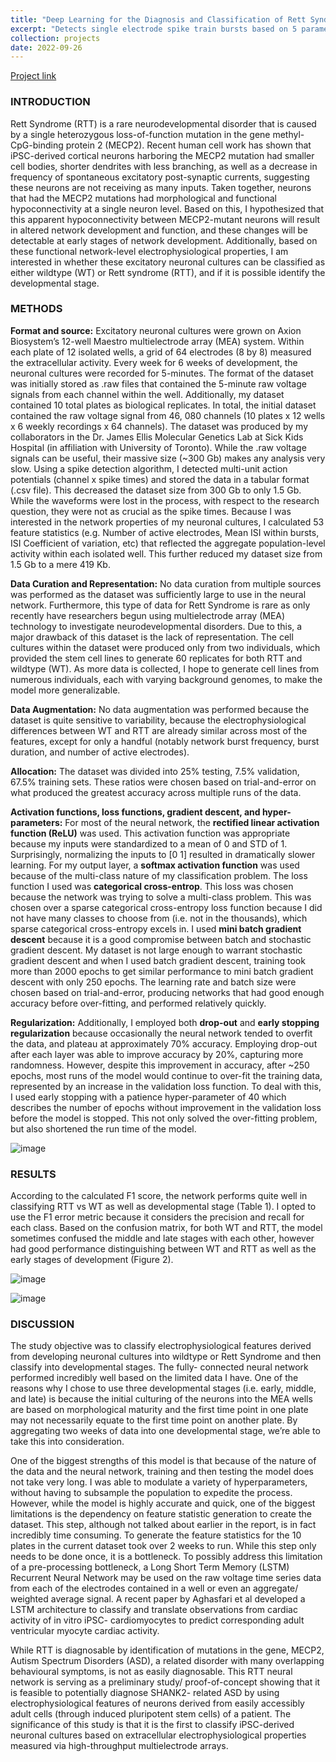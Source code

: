 ```yaml
---
title: "Deep Learning for the Diagnosis and Classification of Rett Syndrome"
excerpt: "Detects single electrode spike train bursts based on 5 parameters. Currently implemented in Python and Matlab."
collection: projects
date: 2022-09-26
---
```

[Project link](https://github.com/KartikP/BIOPHYS9709B-FCNN/blob/main/Pradeepan_Kartik_Final_Code.ipynb)

<h3>INTRODUCTION</h3>
Rett Syndrome (RTT) is a rare neurodevelopmental disorder that is caused by a single heterozygous loss-of-function mutation in the gene methyl-CpG-binding protein 2 (MECP2). Recent human cell work has shown that iPSC-derived cortical neurons harboring the MECP2 mutation had smaller cell bodies, shorter dendrites with less branching, as well as a decrease in frequency of spontaneous excitatory post-synaptic currents, suggesting these neurons are not receiving as many inputs. Taken together, neurons that had the MECP2 mutations had morphological and functional hypoconnectivity at a single neuron level. Based on this, I hypothesized that this apparent hypoconnectivity between MECP2-mutant neurons will result in altered network development and function, and these changes will be detectable at early stages of network development. Additionally, based on these functional network-level electrophysiological properties, I am interested in whether these excitatory neuronal cultures can be classified as either wildtype (WT) or Rett syndrome (RTT), and if it is possible identify the developmental stage.

<h3>METHODS</h3>
<strong>Format and source:</strong> Excitatory neuronal cultures were grown on Axion Biosystem’s 12-well Maestro multielectrode array (MEA) system. Within each plate of 12 isolated wells, a grid of 64 electrodes (8 by 8) measured the extracellular activity. Every week for 6 weeks of development, the neuronal cultures were recorded for 5-minutes. The format of the dataset was initially stored as .raw files that contained the 5-minute raw voltage signals from each channel within the well. Additionally, my dataset contained 10 total plates as biological replicates. In total, the initial dataset contained the raw voltage signal from 46, 080 channels (10 plates x 12 wells x 6 weekly recordings x 64 channels). The dataset was produced by my collaborators in the Dr. James Ellis Molecular Genetics Lab at Sick Kids Hospital (in affiliation with University of Toronto). While the .raw voltage signals can be useful, their massive size (~300 Gb) makes any analysis very slow. Using a spike detection algorithm, I detected multi-unit action potentials (channel x spike times) and stored the data in a tabular format (.csv file). This decreased the dataset size from 300 Gb to only 1.5 Gb. While the waveforms were lost in the process, with respect to the research question, they were not as crucial as the spike times. Because I was interested in the network properties of my neuronal cultures, I calculated 53 feature statistics (e.g. Number of active electrodes, Mean ISI within bursts, ISI Coefficient of variation, etc) that reflected the aggregate population-level activity within each isolated well. This further reduced my dataset size from 1.5 Gb to a mere 419 Kb.


<strong>Data Curation and Representation:</strong> No data curation from multiple sources was performed as the dataset was sufficiently large to use in the neural network. Furthermore, this type of data for Rett Syndrome is rare as only recently have researchers begun using multielectrode array (MEA) technology to investigate neurodevelopmental disorders. Due to this, a major drawback of this dataset is the lack of representation. The cell cultures within the dataset were produced only from two individuals, which provided the stem cell lines to generate 60 replicates for both RTT and wildtype (WT). As more data is collected, I hope to generate cell lines from numerous individuals, each with varying background genomes, to make the model more generalizable.

<strong>Data Augmentation:</strong> No data augmentation was performed because the dataset is quite sensitive to variability, because the electrophysiological differences between WT and RTT are already similar across most of the features, except for only a handful (notably network burst frequency, burst duration, and number of active electrodes).

<strong>Allocation:</strong> The dataset was divided into 25% testing, 7.5% validation, 67.5% training sets. These ratios were chosen based on trial-and-error on what produced the greatest accuracy across multiple runs of the data.

<strong>Activation functions, loss functions, gradient descent, and hyper-parameters:</strong> For most of the neural network, the <strong>rectified linear activation function (ReLU)</strong> was used. This activation function was appropriate because my inputs were standardized to a mean of 0 and STD of 1. Surprisingly, normalizing the inputs to [0 1] resulted in dramatically slower learning. For my output layer, a <strong>softmax activation function</strong> was used because of the multi-class nature of my classification problem. The loss function I used was <strong>categorical cross-entrop</strong>. This loss was chosen because the network was trying to solve a multi-class problem. This was chosen over a sparse categorical cross-entropy loss function because I did not have many classes to choose from (i.e. not in the thousands), which sparse categorical cross-entropy excels in. I used <strong>mini batch gradient descent</strong> because it is a good compromise between batch and stochastic gradient descent. My dataset is not large enough to warrant stochastic gradient descent and when I used batch gradient descent, training took more than 2000 epochs to get similar performance to mini batch gradient descent with only 250 epochs. The learning rate and batch size were chosen based on trial-and-error, producing networks that had good enough accuracy before over-fitting, and performed relatively quickly.

<strong>Regularization:</strong> Additionally, I employed both <strong>drop-out</strong> and <strong>early stopping regularization</strong> because occasionally the neural network tended to overfit the data, and plateau at approximately 70% accuracy. Employing drop-out after each layer was able to improve accuracy by 20%, capturing more randomness. However, despite this improvement in accuracy, after ~250 epochs, most runs of the model would continue to over-fit the training data, represented by an increase in the validation loss function. To deal with this, I used early stopping with a patience hyper-parameter of 40 which describes the number of epochs without improvement in the validation loss before the model is stopped. This not only solved the over-fitting problem, but also shortened the run time of the model.

![image](https://user-images.githubusercontent.com/2040394/192342359-aaf91951-9406-45ab-83d2-bcd44dfe7bf2.png)

<h3>RESULTS</h3>
According to the calculated F1 score, the network performs quite well in classifying RTT vs WT as well as developmental stage (Table 1). I opted to use the F1 error metric because it considers the precision and recall for each class. Based on the confusion matrix, for both WT and RTT, the model sometimes confused the middle and late stages with each other, however had good performance distinguishing between WT and RTT as well as the early stages of development (Figure 2).

![image](https://user-images.githubusercontent.com/2040394/192342216-7216e36b-58b8-4965-932b-e49101ac19e6.png)

![image](https://user-images.githubusercontent.com/2040394/192342266-a53b418b-bc03-4cf0-9a25-490cff83b5b1.png)


<h3>DISCUSSION</h3>
The study objective was to classify electrophysiological features derived from developing neuronal cultures into wildtype or Rett Syndrome and then classify into developmental stages. The fully- connected neural network performed incredibly well based on the limited data I have. One of the reasons why I chose to use three developmental stages (i.e. early, middle, and late) is because the initial culturing of the neurons into the MEA wells are based on morphological maturity and the first time point in one plate may not necessarily equate to the first time point on another plate. By aggregating two weeks of data into one developmental stage, we’re able to take this into consideration.

One of the biggest strengths of this model is that because of the nature of the data and the neural network, training and then testing the model does not take very long. I was able to modulate a variety of hyperparameters, without having to subsample the population to expedite the process. However, while the model is highly accurate and quick, one of the biggest limitations is the dependency on feature statistic generation to create the dataset. This step, although not talked about earlier in the report, is in fact incredibly time consuming. To generate the feature statistics for the 10 plates in the current dataset took over 2 weeks to run. While this step only needs to be done once, it is a bottleneck. To possibly address this limitation of a pre-processing bottleneck, a Long Short Term Memory (LSTM) Recurrent Neural Network may be used on the raw voltage time series data from each of the electrodes contained in a well or even an aggregate/ weighted average signal. A recent paper by Aghasfari et al developed a LSTM architecture to classify and translate observations from cardiac activity of in vitro iPSC- cardiomyocytes to predict corresponding adult ventricular myocyte cardiac activity.

While RTT is diagnosable by identification of mutations in the gene, MECP2, Autism Spectrum Disorders (ASD), a related disorder with many overlapping behavioural symptoms, is not as easily diagnosable. This RTT neural network is serving as a preliminary study/ proof-of-concept showing that it is feasible to potentially diagnose SHANK2- related ASD by using electrophysiological features of neurons derived from easily accessibly adult cells (through induced pluripotent stem cells) of a patient. The significance of this study is that it is the first to classify iPSC-derived neuronal cultures based on extracellular electrophysiological properties measured via high-throughput multielectrode arrays.
